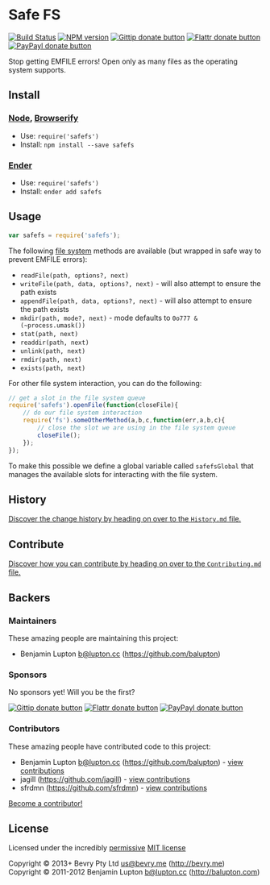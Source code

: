 
<!-- TITLE/ -->

# Safe FS

<!-- /TITLE -->


<!-- BADGES/ -->

[![Build Status](http://img.shields.io/travis-ci/bevry/safefs.png?branch=master)](http://travis-ci.org/bevry/safefs "Check this project's build status on TravisCI")
[![NPM version](http://badge.fury.io/js/safefs.png)](https://npmjs.org/package/safefs "View this project on NPM")
[![Gittip donate button](http://img.shields.io/gittip/bevry.png)](https://www.gittip.com/bevry/ "Donate weekly to this project using Gittip")
[![Flattr donate button](http://img.shields.io/flattr/donate.png?color=yellow)](http://flattr.com/thing/344188/balupton-on-Flattr "Donate monthly to this project using Flattr")
[![PayPayl donate button](http://img.shields.io/paypal/donate.png?color=yellow)](https://www.paypal.com/cgi-bin/webscr?cmd=_s-xclick&hosted_button_id=QB8GQPZAH84N6 "Donate once-off to this project using Paypal")

<!-- /BADGES -->


<!-- DESCRIPTION/ -->

Stop getting EMFILE errors! Open only as many files as the operating system supports.

<!-- /DESCRIPTION -->


<!-- INSTALL/ -->

## Install

### [Node](http://nodejs.org/), [Browserify](http://browserify.org/)
- Use: `require('safefs')`
- Install: `npm install --save safefs`

### [Ender](http://ender.jit.su/)
- Use: `require('safefs')`
- Install: `ender add safefs`

<!-- /INSTALL -->


## Usage

``` javascript
var safefs = require('safefs');
```

The following [file system](http://nodejs.org/docs/latest/api/all.html#all_file_system) methods are available (but wrapped in safe way to prevent EMFILE errors):

- `readFile(path, options?, next)`
- `writeFile(path, data, options?, next)` - will also attempt to ensure the path exists
- `appendFile(path, data, options?, next)` - will also attempt to ensure the path exists
- `mkdir(path, mode?, next)` - mode defaults to `0o777 & (~process.umask())`
- `stat(path, next)`
- `readdir(path, next)`
- `unlink(path, next)`
- `rmdir(path, next)`
- `exists(path, next)`

For other file system interaction, you can do the following:

``` javascript
// get a slot in the file system queue
require('safefs').openFile(function(closeFile){
	// do our file system interaction
	require('fs').someOtherMethod(a,b,c,function(err,a,b,c){
		// close the slot we are using in the file system queue
		closeFile();
	});
});
```

To make this possible we define a global variable called `safefsGlobal` that manages the available slots for interacting with the file system.


<!-- HISTORY/ -->

## History
[Discover the change history by heading on over to the `History.md` file.](https://github.com/bevry/safefs/blob/master/History.md#files)

<!-- /HISTORY -->


<!-- CONTRIBUTE/ -->

## Contribute

[Discover how you can contribute by heading on over to the `Contributing.md` file.](https://github.com/bevry/safefs/blob/master/Contributing.md#files)

<!-- /CONTRIBUTE -->


<!-- BACKERS/ -->

## Backers

### Maintainers

These amazing people are maintaining this project:

- Benjamin Lupton <b@lupton.cc> (https://github.com/balupton)

### Sponsors

No sponsors yet! Will you be the first?

[![Gittip donate button](http://img.shields.io/gittip/bevry.png)](https://www.gittip.com/bevry/ "Donate weekly to this project using Gittip")
[![Flattr donate button](http://img.shields.io/flattr/donate.png?color=yellow)](http://flattr.com/thing/344188/balupton-on-Flattr "Donate monthly to this project using Flattr")
[![PayPayl donate button](http://img.shields.io/paypal/donate.png?color=yellow)](https://www.paypal.com/cgi-bin/webscr?cmd=_s-xclick&hosted_button_id=QB8GQPZAH84N6 "Donate once-off to this project using Paypal")

### Contributors

These amazing people have contributed code to this project:

- Benjamin Lupton <b@lupton.cc> (https://github.com/balupton) - [view contributions](https://github.com/bevry/safefs/commits?author=balupton)
- jagill (https://github.com/jagill) - [view contributions](https://github.com/bevry/safefs/commits?author=jagill)
- sfrdmn (https://github.com/sfrdmn) - [view contributions](https://github.com/bevry/safefs/commits?author=sfrdmn)

[Become a contributor!](https://github.com/bevry/safefs/blob/master/Contributing.md#files)

<!-- /BACKERS -->


<!-- LICENSE/ -->

## License

Licensed under the incredibly [permissive](http://en.wikipedia.org/wiki/Permissive_free_software_licence) [MIT license](http://creativecommons.org/licenses/MIT/)

Copyright &copy; 2013+ Bevry Pty Ltd <us@bevry.me> (http://bevry.me)
<br/>Copyright &copy; 2011-2012 Benjamin Lupton <b@lupton.cc> (http://balupton.com)

<!-- /LICENSE -->


